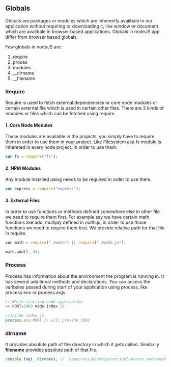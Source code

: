## Globals

Globals are packages or modules which are inherently availbale in our application without requiring or downloading it, like window or document which are availbale in browser based applications. Globals in nodeJS app differ from browser based globals.

Few globals in nodeJS are:

1. require
2. proces
3. modules
4. \_\_dirname
5. \_\_filename

### Require

Require is used to fetch external dependencies or core node modules or certain external file which is used in certain other files. There are 3 kinds of modules or files which can be fetched using require.

#### 1. Core Node Modules

These modules are available in the projects, you simply have to require them in order to use them in your project. Like Filesystem aka fs module is inhereted in every node project. In order to use them:

```js
var fs = require("fs");
```

#### 2. NPM Modules

Any module installed using needs to be required in order to use them.

```js
var express = require("express");
```

#### 3. External Files

In order to use functions or methods defined somewhere else in other file we need to require them first. For example say we have certain math functions like add, multiply defined in math.js, in order to use those functions we need to require them first. We provide relative path for that file in require.

```js
var math = require("./math") || require("./math.js");

math.add(2, 3);
```

### Process

Process has information about the environment the program is running in. It has several additional methods and declarations. You can access the varibales passed during start of your application using process, like process.env or process.argv.

```js
// While starting node application
>> PORT=5000 node index.js

//Inside index.js
process.env.PORT // will provide 5000
```

### **dirname**

It provides absolute path of the directory in which it gets called.
Similarily **filename** provides absolute path of that file.

```js
console.log(__dirname); // 'home/ravi/Desktop/curriculum/core_node/node_concepts'
```
